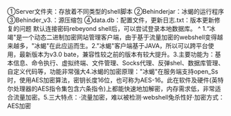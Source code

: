 ①Server文件夹：存放着不同类型的shell脚本
②Behinderjar：冰蝎的运行程序
③Behinder_v3.：源压缩包
④data.db：配置文件，更新日志.txt：版本更新修复的问题
默认连接密码rebeyond
shell后，可以尝试登录本地数据库。
^
1.“冰竭"是一个动态二进制加密网站管理客户端，由于基于流量加密的webshell变得越来越多，"冰蝎"在此应运而生。2."冰蝎"客户端基于JAVA，所以可以跨平台使用，最新版本为v3.0 bate，兼容性较之前的版本有较大提升。3.主要功能为：基本信息、命令执行、虚拟终端、文件管理、Socks代理、反弹shel、数据库管理、自定义代码等，功能非常强大4.冰蝎的加密原理："冰蝎"在服务端支持open_Ss时，使用AES加密算法，密钥长度16位，也可称为AES-16。此在软件及硬件(英特尔处理器的AES指令集包含六条指令)上都能快速地加解密，内存需求低，非常适合流量加密。5.三大特点：·流量加密，难以被检测·webshell兔杀性好·加密方式：AES加密